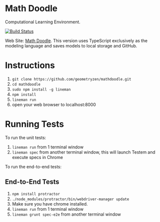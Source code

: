 # Math Doodle

Computational Learning Environment.

[![Build Status](https://travis-ci.org/geometryzen/davincidoodle.svg?branch=master)](https://travis-ci.org/geometryzen/mathdoodle)

Web Site: [Math Doodle](mathdoodle.io).
This version uses TypeScript exclusively as the modeling language and saves models to local storage and GitHub.

# Instructions

1. `git clone https://github.com/geometryzen/mathdoodle.git`
2. `cd mathdoodle`
3. `sudo npm install -g lineman`
4. `npm install`
5. `lineman run`
6. open your web browser to localhost:8000

# Running Tests

To run the unit tests:

1. `lineman run` from 1 terminal window
2. `lineman spec` from another terminal window, this will launch Testem and execute specs in Chrome

To run the end-to-end tests:

## End-to-End Tests

1. `npm install protractor`
2. `./node_modules/protractor/bin/webdriver-manager update`
3. Make sure you have chrome installed.
4. `lineman run` from 1 terminal window
5. `lineman grunt spec-e2e` from another terminal window
